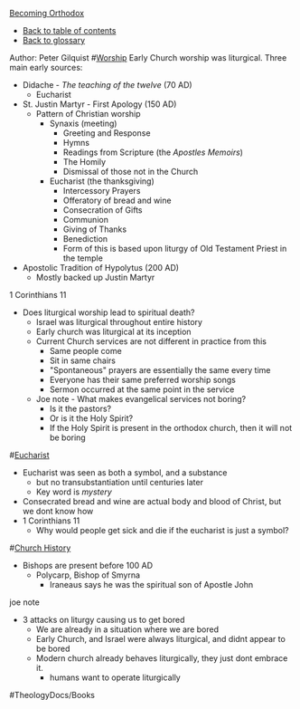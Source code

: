 [Becoming Orthodox](Becoming_Orthodox.md)
- [Back to table of contents](../README.md)
- [Back to glossary](../Glossary.md)

Author: Peter Gilquist
#[Worship](Worship.md)
Early Church worship was liturgical. Three main early sources:
- Didache - *The teaching of the twelve* (70 AD)
    - Eucharist
- St. Justin Martyr - First Apology (150 AD)
    - Pattern of Christian worship
        - Synaxis (meeting)
            - Greeting and Response
            - Hymns
            - Readings from Scripture (the *Apostles Memoirs*)
            - The Homily
            - Dismissal of those not in the Church
        - Eucharist (the thanksgiving)
            - Intercessory Prayers
            - Offeratory of bread and wine
            - Consecration of Gifts
            - Communion
            - Giving of Thanks
            - Benediction
            - Form of this is based upon liturgy of Old Testament Priest in the temple
- Apostolic Tradition of Hypolytus (200 AD)
    - Mostly backed up Justin Martyr


1 Corinthians 11


- Does liturgical worship lead to spiritual death?
    - Israel was liturgical throughout entire history
    - Early church was liturgical at its inception
    - Current Church services are not different in practice from this
        - Same people come 
        - Sit in same chairs
        - "Spontaneous" prayers are essentially the same every time
        - Everyone has their same preferred worship songs
        - Sermon occurred at the same point in the service
    - Joe note - What makes evangelical services not boring?
        - Is it the pastors?
        - Or is it the Holy Spirit?
        - If the Holy Spirit is present in the orthodox church, then it will not be boring



#[Eucharist](Eucharist.md)
- Eucharist was seen as both a symbol, and a substance
    - but no transubstantiation until centuries later
    - Key word is *mystery*
- Consecrated bread and wine are actual body and blood of Christ, but we dont know how
- 1 Corinthians 11
    - Why would people get sick and die if the eucharist is just a symbol?


#[Church History](Church_History.md)
- Bishops are present before 100 AD
    - Polycarp, Bishop of Smyrna
        - Iraneaus says he was the spiritual son of Apostle John






joe note
- 3 attacks on liturgy causing us to get bored
    - We are already in a situation where we are bored
    - Early Church, and Israel were always liturgical, and didnt appear to be bored
    - Modern church already behaves liturgically, they just dont embrace it. 
        - humans want to operate liturgically




#TheologyDocs/Books